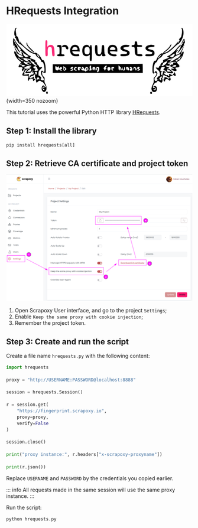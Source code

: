 # HRequests Integration 

![HRequests](hrequests.svg){width=350 nozoom}

This tutorial uses the powerful Python HTTP library [HRequests](https://daijro.gitbook.io/hrequests).


## Step 1: Install the library

```shell
pip install hrequests[all]
```


## Step 2: Retrieve CA certificate and project token

![Certificate](../../certificate_sticky.png)

1. Open Scrapoxy User interface, and go to the project `Settings`;
2. Enable `Keep the same proxy with cookie injection`;
3. Remember the project token.


## Step 3: Create and run the script

Create a file name `hrequests.py` with the following content:

```python
import hrequests

proxy = "http://USERNAME:PASSWORD@localhost:8888"

session = hrequests.Session()

r = session.get(
    "https://fingerprint.scrapoxy.io",
    proxy=proxy,
    verify=False
)

session.close()

print("proxy instance:", r.headers["x-scrapoxy-proxyname"])

print(r.json())
```

Replace `USERNAME` and `PASSWORD` by the credentials you copied earlier.

::: info
All requests made in the same session will use the same proxy instance.
:::

Run the script:

```shell
python hrequests.py
```
